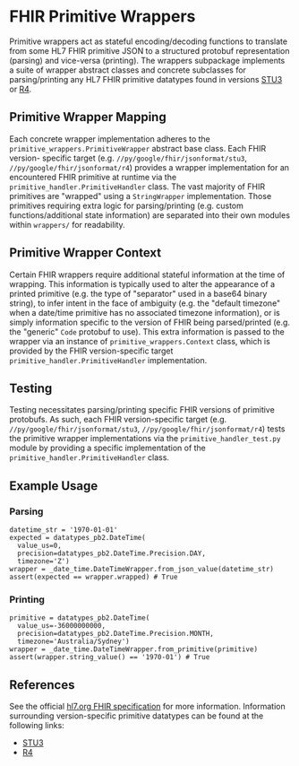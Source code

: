 # FHIR Primitive Wrappers

Primitive wrappers act as stateful encoding/decoding functions to translate from
some HL7 FHIR primitive JSON to a structured protobuf representation (parsing)
and vice-versa (printing). The wrappers subpackage implements a suite of wrapper
abstract classes and concrete subclasses for parsing/printing any HL7 FHIR
primitive datatypes found in versions [STU3](https://www.hl7.org/fhir/STU3/datatypes.html#primitive)
or [R4](https://www.hl7.org/fhir/datatypes.html).

## Primitive Wrapper Mapping

Each concrete wrapper implementation adheres to the
`primitive_wrappers.PrimitiveWrapper` abstract base class. Each FHIR version-
specific target (e.g. `//py/google/fhir/jsonformat/stu3`,
`//py/google/fhir/jsonformat/r4`) provides a wrapper implementation for an
encountered FHIR primitive at runtime via the
`primitive_handler.PrimitiveHandler` class. The vast majority of FHIR primitives
are "wrapped" using a `StringWrapper` implementation. Those primitives requiring
extra logic for parsing/printing (e.g. custom functions/additional state
information) are separated into their own modules within `wrappers/` for
readability.

## Primitive Wrapper Context

Certain FHIR wrappers require additional stateful information at the time of
wrapping. This information is typically used to alter the appearance of a
printed primitive (e.g. the type of "separator" used in a base64 binary string),
to infer intent in the face of ambiguity (e.g. the "default timezone" when a
date/time primitive has no associated timezone information), or is simply
information specific to the version of FHIR being parsed/printed (e.g. the
"generic" `Code` protobuf to use). This extra information is passed to the
wrapper via an instance of `primitive_wrappers.Context` class, which is provided
by the FHIR version-specific target `primitive_handler.PrimitiveHandler`
implementation.

## Testing

Testing necessitates parsing/printing specific FHIR versions of primitive
protobufs. As such, each FHIR version-specific target (e.g.
`//py/google/fhir/jsonformat/stu3`, `//py/google/fhir/jsonformat/r4`) tests the
primitive wrapper implementations via the `primitive_handler_test.py` module by
providing a specific implementation of the `primitive_handler.PrimitiveHandler`
class.

## Example Usage

### Parsing

```
datetime_str = '1970-01-01'
expected = datatypes_pb2.DateTime(
  value_us=0,
  precision=datatypes_pb2.DateTime.Precision.DAY,
  timezone='Z')
wrapper = _date_time.DateTimeWrapper.from_json_value(datetime_str)
assert(expected == wrapper.wrapped) # True
```

### Printing

```
primitive = datatypes_pb2.DateTime(
  value_us=-36000000000,
  precision=datatypes_pb2.DateTime.Precision.MONTH,
  timezone='Australia/Sydney')
wrapper = _date_time.DateTimeWrapper.from_primitive(primitive)
assert(wrapper.string_value() == '1970-01') # True
```

## References

See the official [hl7.org FHIR specification](https://www.hl7.org/fhir/) for
more information.  Information surrounding version-specific primitive datatypes
can be found at the following links:

* [STU3](https://www.hl7.org/fhir/STU3/datatypes.html)
* [R4](https://www.hl7.org/fhir/datatypes.html)

